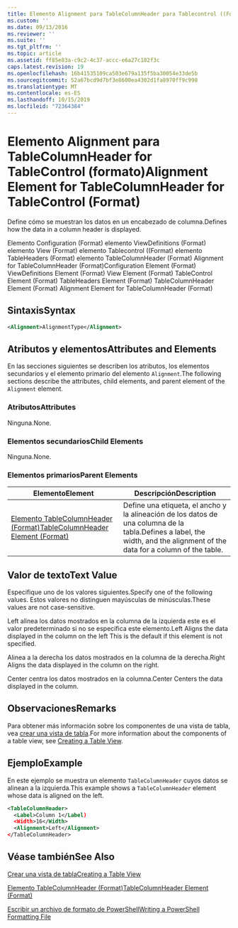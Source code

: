 ```yaml
---
title: Elemento Alignment para TableColumnHeader para Tablecontrol ((Format) | Microsoft Docs
ms.custom: ''
ms.date: 09/13/2016
ms.reviewer: ''
ms.suite: ''
ms.tgt_pltfrm: ''
ms.topic: article
ms.assetid: ff85e83a-c9c2-4c37-accc-e6a27c182f3c
caps.latest.revision: 19
ms.openlocfilehash: 16b41535109ca503e679a135f5ba30054e33de5b
ms.sourcegitcommit: 52a67bcd9d7bf3e8600ea4302d1fa8970ff9c998
ms.translationtype: MT
ms.contentlocale: es-ES
ms.lasthandoff: 10/15/2019
ms.locfileid: "72364384"
---
```

# <a name="alignment-element-for-tablecolumnheader-for-tablecontrol-format"></a><span data-ttu-id="91884-102">Elemento Alignment para TableColumnHeader for TableControl (formato)</span><span class="sxs-lookup"><span data-stu-id="91884-102">Alignment Element for TableColumnHeader for TableControl (Format)</span></span>

<span data-ttu-id="91884-103">Define cómo se muestran los datos en un encabezado de columna.</span><span class="sxs-lookup"><span data-stu-id="91884-103">Defines how the data in a column header is displayed.</span></span>

<span data-ttu-id="91884-104">Elemento Configuration (Format) elemento ViewDefinitions (Format) elemento View (Format) elemento Tablecontrol ((Format) elemento TableHeaders (Format) elemento TableColumnHeader (Format) Alignment for TableColumnHeader (Format)</span><span class="sxs-lookup"><span data-stu-id="91884-104">Configuration Element (Format) ViewDefinitions Element (Format) View Element (Format) TableControl Element (Format) TableHeaders Element (Format) TableColumnHeader Element (Format) Alignment Element for TableColumnHeader (Format)</span></span>

## <a name="syntax"></a><span data-ttu-id="91884-105">Sintaxis</span><span class="sxs-lookup"><span data-stu-id="91884-105">Syntax</span></span>

```xml
<Alignment>AlignmentType</Alignment>
```

## <a name="attributes-and-elements"></a><span data-ttu-id="91884-106">Atributos y elementos</span><span class="sxs-lookup"><span data-stu-id="91884-106">Attributes and Elements</span></span>

<span data-ttu-id="91884-107">En las secciones siguientes se describen los atributos, los elementos secundarios y el elemento primario del elemento `Alignment`.</span><span class="sxs-lookup"><span data-stu-id="91884-107">The following sections describe the attributes, child elements, and parent element of the `Alignment` element.</span></span>

### <a name="attributes"></a><span data-ttu-id="91884-108">Atributos</span><span class="sxs-lookup"><span data-stu-id="91884-108">Attributes</span></span>

<span data-ttu-id="91884-109">Ninguna.</span><span class="sxs-lookup"><span data-stu-id="91884-109">None.</span></span>

### <a name="child-elements"></a><span data-ttu-id="91884-110">Elementos secundarios</span><span class="sxs-lookup"><span data-stu-id="91884-110">Child Elements</span></span>

<span data-ttu-id="91884-111">Ninguna.</span><span class="sxs-lookup"><span data-stu-id="91884-111">None.</span></span>

### <a name="parent-elements"></a><span data-ttu-id="91884-112">Elementos primarios</span><span class="sxs-lookup"><span data-stu-id="91884-112">Parent Elements</span></span>

|<span data-ttu-id="91884-113">Elemento</span><span class="sxs-lookup"><span data-stu-id="91884-113">Element</span></span>|<span data-ttu-id="91884-114">Descripción</span><span class="sxs-lookup"><span data-stu-id="91884-114">Description</span></span>|
|-------------|-----------------|
|[<span data-ttu-id="91884-115">Elemento TableColumnHeader (Format)</span><span class="sxs-lookup"><span data-stu-id="91884-115">TableColumnHeader Element (Format)</span></span>](./tablecolumnheader-element-format.md)|<span data-ttu-id="91884-116">Define una etiqueta, el ancho y la alineación de los datos de una columna de la tabla.</span><span class="sxs-lookup"><span data-stu-id="91884-116">Defines a label, the width, and the alignment of the data for a column of the table.</span></span>|

## <a name="text-value"></a><span data-ttu-id="91884-117">Valor de texto</span><span class="sxs-lookup"><span data-stu-id="91884-117">Text Value</span></span>

<span data-ttu-id="91884-118">Especifique uno de los valores siguientes.</span><span class="sxs-lookup"><span data-stu-id="91884-118">Specify one of the following values.</span></span> <span data-ttu-id="91884-119">Estos valores no distinguen mayúsculas de minúsculas.</span><span class="sxs-lookup"><span data-stu-id="91884-119">These values are not case-sensitive.</span></span>

<span data-ttu-id="91884-120">Left alinea los datos mostrados en la columna de la izquierda este es el valor predeterminado si no se especifica este elemento.</span><span class="sxs-lookup"><span data-stu-id="91884-120">Left Aligns the data displayed in the column on the left This is the default if this element is not specified.</span></span>

<span data-ttu-id="91884-121">Alinea a la derecha los datos mostrados en la columna de la derecha.</span><span class="sxs-lookup"><span data-stu-id="91884-121">Right Aligns the data displayed in the column on the right.</span></span>

<span data-ttu-id="91884-122">Center centra los datos mostrados en la columna.</span><span class="sxs-lookup"><span data-stu-id="91884-122">Center Centers the data displayed in the column.</span></span>

## <a name="remarks"></a><span data-ttu-id="91884-123">Observaciones</span><span class="sxs-lookup"><span data-stu-id="91884-123">Remarks</span></span>

<span data-ttu-id="91884-124">Para obtener más información sobre los componentes de una vista de tabla, vea [crear una vista de tabla](./creating-a-table-view.md).</span><span class="sxs-lookup"><span data-stu-id="91884-124">For more information about the components of a table view, see [Creating a Table View](./creating-a-table-view.md).</span></span>

## <a name="example"></a><span data-ttu-id="91884-125">Ejemplo</span><span class="sxs-lookup"><span data-stu-id="91884-125">Example</span></span>

<span data-ttu-id="91884-126">En este ejemplo se muestra un elemento `TableColumnHeader` cuyos datos se alinean a la izquierda.</span><span class="sxs-lookup"><span data-stu-id="91884-126">This example shows a `TableColumnHeader` element whose data is aligned on the left.</span></span>

```xml
<TableColumnHeader>
  <Label>Column 1</Label)
  <Width>16</Width>
  <Alignment>Left</Alignment>
</TableColumnHeader>
```

## <a name="see-also"></a><span data-ttu-id="91884-127">Véase también</span><span class="sxs-lookup"><span data-stu-id="91884-127">See Also</span></span>

[<span data-ttu-id="91884-128">Crear una vista de tabla</span><span class="sxs-lookup"><span data-stu-id="91884-128">Creating a Table View</span></span>](./creating-a-table-view.md)

[<span data-ttu-id="91884-129">Elemento TableColumnHeader (Format)</span><span class="sxs-lookup"><span data-stu-id="91884-129">TableColumnHeader Element (Format)</span></span>](./tablecolumnheader-element-format.md)

[<span data-ttu-id="91884-130">Escribir un archivo de formato de PowerShell</span><span class="sxs-lookup"><span data-stu-id="91884-130">Writing a PowerShell Formatting File</span></span>](./writing-a-powershell-formatting-file.md)

